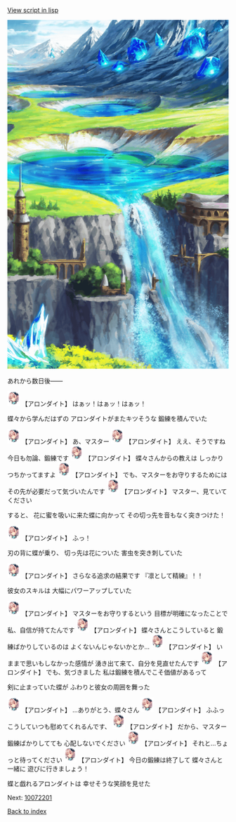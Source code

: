[View script in lisp](../scripts/10071304.txt)

![highland.png](../images/backgrounds/highland.png)

あれから数日後――

<img src="../images/units/100711.png" alt="100711.png" height="34"/>
【アロンダイト】
はぁッ！はぁッ！はぁッ！

蝶々から学んだはずの
アロンダイトがまたキツそうな
鍛練を積んでいた

<img src="../images/units/100711.png" alt="100711.png" height="34"/>
【アロンダイト】
あ、マスター

<img src="../images/units/100711.png" alt="100711.png" height="34"/>
【アロンダイト】
ええ、そうですね
今日も勿論、鍛練です

<img src="../images/units/100711.png" alt="100711.png" height="34"/>
【アロンダイト】
蝶々さんからの教えは
しっかりつちかってますよ

<img src="../images/units/100711.png" alt="100711.png" height="34"/>
【アロンダイト】
でも、マスターをお守りするためには
その先が必要だって気づいたんです

<img src="../images/units/100711.png" alt="100711.png" height="34"/>
【アロンダイト】
マスター、見ていてください

すると、
花に蜜を吸いに来た蝶に向かって
その切っ先を音もなく突きつけた！

<img src="../images/units/100711.png" alt="100711.png" height="34"/>
【アロンダイト】
ふっ！

刃の背に蝶が乗り、
切っ先は花についた
害虫を突き刺していた

<img src="../images/units/100711.png" alt="100711.png" height="34"/>
【アロンダイト】
さらなる追求の結果です
『凛として精練』！！

彼女のスキルは
大幅にパワーアップしていた

<img src="../images/units/100711.png" alt="100711.png" height="34"/>
【アロンダイト】
マスターをお守りするという
目標が明確になったことで
私、自信が持てたんです

<img src="../images/units/100711.png" alt="100711.png" height="34"/>
【アロンダイト】
蝶々さんとこうしていると
鍛練ばかりしているのは
よくないんじゃないかとか…

<img src="../images/units/100711.png" alt="100711.png" height="34"/>
【アロンダイト】
いままで思いもしなかった感情が
湧き出て来て、自分を見直せたんです

<img src="../images/units/100711.png" alt="100711.png" height="34"/>
【アロンダイト】
でも、気づきました
私は鍛練を積んでこそ価値があるって

剣に止まっていた蝶が
ふわりと彼女の周囲を舞った

<img src="../images/units/100711.png" alt="100711.png" height="34"/>
【アロンダイト】
…ありがとう、蝶々さん

<img src="../images/units/100711.png" alt="100711.png" height="34"/>
【アロンダイト】
ふふっ
こうしていつも慰めてくれるんです、

<img src="../images/units/100711.png" alt="100711.png" height="34"/>
【アロンダイト】
だから、マスター
鍛練ばかりしてても
心配しないでください

<img src="../images/units/100711.png" alt="100711.png" height="34"/>
【アロンダイト】
それと…ちょっと待ってください

<img src="../images/units/100711.png" alt="100711.png" height="34"/>
【アロンダイト】
今日の鍛練は終了して
蝶々さんと一緒に
遊びに行きましょう！

蝶と戯れるアロンダイトは
幸せそうな笑顔を見せた

Next: [10072201](10072201.md)

[Back to index](index.md)
